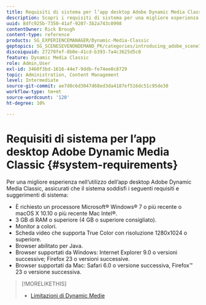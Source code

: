```yaml
---
title: Requisiti di sistema per l’app desktop Adobe Dynamic Media Classic
description: Scopri i requisiti di sistema per una migliore esperienza con Adobe Dynamic Media Classic.
uuid: 8dfc925b-7350-41af-9207-3b2a743c0998
contentOwner: Rick Brough
content-type: reference
products: SG_EXPERIENCEMANAGER/Dynamic-Media-Classic
geptopics: SG_SCENESEVENONDEMAND_PK/categories/introducing_adobe_scene7
discoiquuid: 27278fef-8b0e-41cd-b393-7a4c3625d5c0
feature: Dynamic Media Classic
role: Admin,User
exl-id: 3460f3bd-1616-44e7-9ddb-fe74ee0c8729
topic: Administration, Content Management
level: Intermediate
source-git-commit: ae7d0c6d3047d68ed3da4187ef516dc51c95de30
workflow-type: tm+mt
source-wordcount: '120'
ht-degree: 10%

---
```


# Requisiti di sistema per l’app desktop Adobe Dynamic Media Classic {#system-requirements}

Per una migliore esperienza nell’utilizzo dell’app desktop Adobe Dynamic Media Classic, assicurati che il sistema soddisfi i seguenti requisiti e suggerimenti di sistema:

* È richiesto un processore Microsoft® Windows® 7 o più recente o macOS X 10.10 o più recente Mac Intel®.
* 3 GB di RAM o superiore (4 GB o superiore consigliato).
* Monitor a colori.
* Scheda video che supporta True Color con risoluzione 1280x1024 o superiore.
* Browser abilitato per Java.
* Browser supportati da Windows: Internet Explorer 9.0 o versioni successive; Firefox 23 o versioni successive.
* Browser supportati da Mac: Safari 6.0 o versione successiva, Firefox™ 23 o versione successiva.

>[!MORELIKETHIS]
>
>* [Limitazioni di Dynamic Medie](/help/using/limitations.md)

